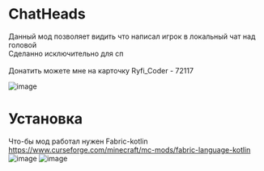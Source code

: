 # ChatHeads
Данный мод позволяет видить что написал игрок в локальный чат над головой<br />
Cделанно исключительно для сп <br /> <br />
Донатить можете мне на карточку Ryfi_Coder - 72117

![image](https://user-images.githubusercontent.com/47270610/194148051-110e8f23-99a7-417b-9501-68012a0fa27d.png)

# Установка
Что-бы мод работал нужен Fabric-kotlin<br />
https://www.curseforge.com/minecraft/mc-mods/fabric-language-kotlin
![image](https://user-images.githubusercontent.com/47270610/194159030-e1ee28e9-5904-40a7-bfdd-d4f29498adb0.png)
![image](https://user-images.githubusercontent.com/47270610/194159069-6b6dd7cf-51f7-4a4e-b86b-71875391bddb.png)
